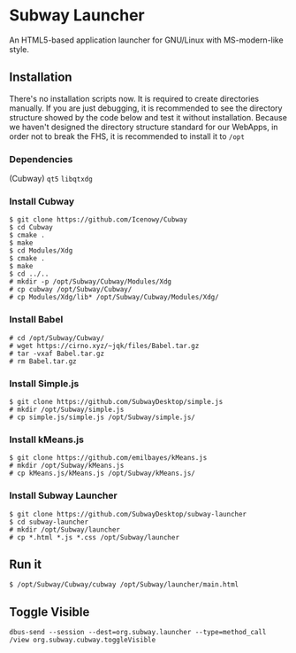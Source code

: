 # Subway Launcher

An HTML5-based application launcher for GNU/Linux with MS-modern-like style.

## Installation

There's no installation scripts now. It is required to create directories manually.
If you are just debugging, it is recommended to see the directory structure showed by the code below and test it without installation.
Because we haven't designed the directory structure standard for our WebApps, in order not to break the FHS, it is recommended to install it to `/opt`

### Dependencies

(Cubway)
`qt5` `libqtxdg`

### Install Cubway
```
$ git clone https://github.com/Icenowy/Cubway
$ cd Cubway
$ cmake .
$ make
$ cd Modules/Xdg
$ cmake .
$ make
$ cd ../..
# mkdir -p /opt/Subway/Cubway/Modules/Xdg
# cp cubway /opt/Subway/Cubway/
# cp Modules/Xdg/lib* /opt/Subway/Cubway/Modules/Xdg/
```
### Install Babel
```
# cd /opt/Subway/Cubway/
# wget https://cirno.xyz/~jqk/files/Babel.tar.gz
# tar -vxaf Babel.tar.gz
# rm Babel.tar.gz
```
### Install Simple.js
```
$ git clone https://github.com/SubwayDesktop/simple.js
# mkdir /opt/Subway/simple.js
# cp simple.js/simple.js /opt/Subway/simple.js/
```
### Install kMeans.js
```
$ git clone https://github.com/emilbayes/kMeans.js
# mkdir /opt/Subway/kMeans.js
# cp kMeans.js/kMeans.js /opt/Subway/kMeans.js/
```
### Install Subway Launcher
```
$ git clone https://github.com/SubwayDesktop/subway-launcher
$ cd subway-launcher
# mkdir /opt/Subway/launcher
# cp *.html *.js *.css /opt/Subway/launcher
```

## Run it

```
$ /opt/Subway/Cubway/cubway /opt/Subway/launcher/main.html
```

## Toggle Visible

```
dbus-send --session --dest=org.subway.launcher --type=method_call /view org.subway.cubway.toggleVisible
```

